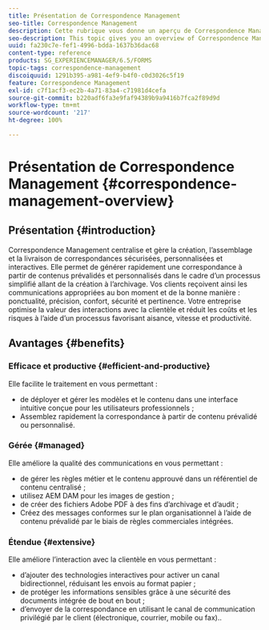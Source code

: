 ```yaml
---
title: Présentation de Correspondence Management
seo-title: Correspondence Management
description: Cette rubrique vous donne un aperçu de Correspondence Management.
seo-description: This topic gives you an overview of Correspondence Management.
uuid: fa230c7e-fef1-4996-bdda-1637b36dac68
content-type: reference
products: SG_EXPERIENCEMANAGER/6.5/FORMS
topic-tags: correspondence-management
discoiquuid: 1291b395-a981-4ef9-b4f0-c0d3026c5f19
feature: Correspondence Management
exl-id: c7f1acf3-ec2b-4a71-83a4-c71981d4cefa
source-git-commit: b220adf6fa3e9faf94389b9a9416b7fca2f89d9d
workflow-type: tm+mt
source-wordcount: '217'
ht-degree: 100%

---
```


# Présentation de Correspondence Management {#correspondence-management-overview}

## Présentation {#introduction}

Correspondence Management centralise et gère la création, l’assemblage et la livraison de correspondances sécurisées, personnalisées et interactives. Elle permet de générer rapidement une correspondance à partir de contenus prévalidés et personnalisés dans le cadre d’un processus simplifié allant de la création à l’archivage. Vos clients reçoivent ainsi les communications appropriées au bon moment et de la bonne manière : ponctualité, précision, confort, sécurité et pertinence. Votre entreprise optimise la valeur des interactions avec la clientèle et réduit les coûts et les risques à l’aide d’un processus favorisant aisance, vitesse et productivité.

## Avantages {#benefits}

### Efficace et productive {#efficient-and-productive}

Elle facilite le traitement en vous permettant :

* de déployer et gérer les modèles et le contenu dans une interface intuitive conçue pour les utilisateurs professionnels ;
* Assemblez rapidement la correspondance à partir de contenu prévalidé ou personnalisé.

### Gérée {#managed}

Elle améliore la qualité des communications en vous permettant :

* de gérer les règles métier et le contenu approuvé dans un référentiel de contenu centralisé ;
* utilisez AEM DAM pour les images de gestion ;
* de créer des fichiers Adobe PDF à des fins d’archivage et d’audit ;
* Créez des messages conformes sur le plan organisationnel à l’aide de contenu prévalidé par le biais de règles commerciales intégrées.

### Étendue {#extensive}

Elle améliore l’interaction avec la clientèle en vous permettant :

* d’ajouter des technologies interactives pour activer un canal bidirectionnel, réduisant les envois au format papier ;
* de protéger les informations sensibles grâce à une sécurité des documents intégrée de bout en bout ;
* d’envoyer de la correspondance en utilisant le canal de communication privilégié par le client (électronique, courrier, mobile ou fax)..
